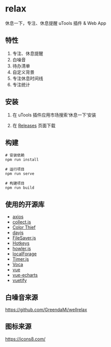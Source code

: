 # relax

休息一下，专注、休息提醒 uTools 插件 & Web App

## 特性

1. 专注、休息提醒
2. 白噪音
3. 待办清单
4. 自定义背景
5. 专注休息时间线
6. 专注统计

## 安装

1. 在 uTools 插件应用市场搜索‘休息一下‘安装

2. 在 [Releases](https://github.com/trentlee0/relax/releases) 页面下载

## 构建

```shell
# 安装依赖
npm run install

# 运行项目
npm run serve

# 构建项目
npm run build
```

## 使用的开源库

- [axios](https://github.com/axios/axios)
- [collect.js](https://github.com/ecrmnn/collect.js)
- [Color Thief](https://github.com/lokesh/color-thief)
- [dayjs](https://github.com/iamkun/dayjs)
- [FileSaver.js](https://github.com/eligrey/FileSaver.js)
- [Hotkeys](https://github.com/jaywcjlove/hotkeys)
- [howler.js](https://github.com/goldfire/howler.js)
- [localForage](https://github.com/localForage/localForage)
- [Timer.js](https://github.com/husa/timer.js)
- [Voca](https://github.com/panzerdp/voca)
- [vue](https://github.com/vuejs/vue)
- [vue-echarts](https://github.com/ecomfe/vue-echarts)
- [vuetify](https://github.com/vuetifyjs/vuetify)

## 白噪音来源

https://github.com/GreendaMi/wellrelax

## 图标来源

https://icons8.com/
